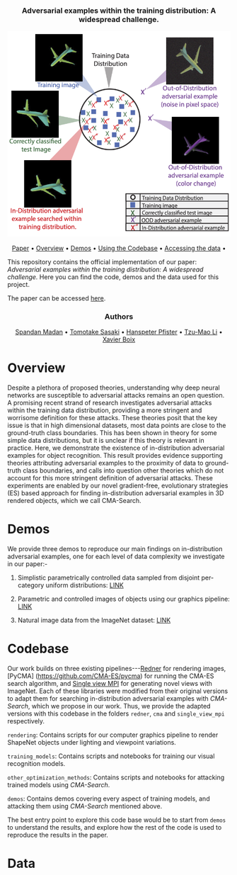 <div align="center">
<h3>Adversarial examples within the training distribution: A widespread challenge.</h3>
  <img src="teaser_part_1.png" alt="Teaser Figure">
  
  <a href="https://arxiv.org/abs/2007.08032">Paper</a> •
  <a href="#overview">Overview</a> •
  <a href="#demos">Demos</a> •
  <a href="#codebase">Using the Codebase</a> •
  <a href="#data">Accessing the data</a> •
</div>

This repository contains the official implementation of our paper: *Adversarial examples within the training distribution: A widespread challenge.* Here you can find the code, demos and the data used for this project.

The paper can be accessed [here](https://arxiv.org/abs/2106.16198).

<div align="center">
<h3>Authors</h3>
  <a href="https://spandan-madan.github.io/about/">Spandan Madan</a> •
  <a href="https://cbmm.mit.edu/about/people/sasaki">Tomotake Sasaki</a> •
  <a href="https://vcg.seas.harvard.edu/people/hanspeter-pfister">Hanspeter Pfister</a> •
  <a href="https://cseweb.ucsd.edu/~tzli/">Tzu-Mao Li</a> •
  <a href="https://web.mit.edu/xboix/www/index.html">Xavier Boix</a>
</div>

# Overview
Despite a plethora of proposed theories, understanding why deep neural networks are susceptible to adversarial attacks remains an open question. A promising recent strand of research investigates adversarial attacks within the training data distribution, providing a more stringent and worrisome definition for these attacks. These theories posit that the key issue is that in high dimensional datasets, most data points are close to the ground-truth class boundaries. This has been shown in theory for some simple data distributions, but it is unclear if this theory is relevant in practice. Here, we demonstrate the existence of in-distribution adversarial examples for object recognition. This result provides evidence supporting theories attributing adversarial examples to the proximity of data to ground-truth class boundaries, and calls into question other theories which do not account for this more stringent definition of adversarial attacks. These experiments are enabled by our novel gradient-free, evolutionary strategies (ES) based approach for finding in-distribution adversarial examples in 3D rendered objects, which we call CMA-Search.

# Demos
We provide three demos to reproduce our main findings on in-distribution adversarial examples, one for each level of data complexity we investigate in our paper:-

1. Simplistic parametrically controlled data sampled from disjoint per-category uniform distributions: [LINK](https://github.com/Spandan-Madan/in_distribution_adversarial_examples/blob/main/demos/demo_uniform_data.ipynb)
 
2. Parametric and controlled images of objects using our graphics pipeline: [LINK](https://github.com/Spandan-Madan/in_distribution_adversarial_examples/blob/main/demos/demo_uniform_data.ipynb)
 
3. Natural image data from the ImageNet dataset: [LINK](https://github.com/Spandan-Madan/in_distribution_adversarial_examples/blob/main/demos/demo_uniform_data.ipynb)

# Codebase

Our work builds on three existing pipelines---[Redner](https://github.com/BachiLi/redner) for rendering images, [PyCMA] (https://github.com/CMA-ES/pycma) for running the CMA-ES search algorithm, and [Single view MPI](https://github.com/google-research/google-research/tree/master/single_view_mpi) for generating novel views with ImageNet. Each of these libraries were modified from their original versions to adapt them for searching in-distribution adversarial examples with *CMA-Search*, which we propose in our work. Thus, we provide the adapted versions with this codebase in the folders `redner`, `cma` and `single_view_mpi` respectively.

`rendering`: Contains scripts for our computer graphics pipeline to render ShapeNet objects under lighting and viewpoint variations.

`training_models`: Contains scripts and notebooks for training our visual recognition models.

`other_optimization_methods`: Contains scripts and notebooks for attacking trained models using *CMA-Search*.

`demos`: Contains demos covering every aspect of training models, and attacking them using *CMA-Search* mentioned above.

The best entry point to explore this code base would be to start from `demos` to understand the results, and explore how the rest of the code is used to reproduce the results in the paper.

# Data
